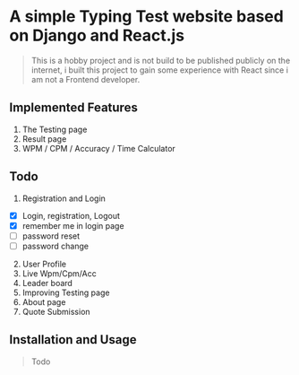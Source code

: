 # A simple Typing Test website based on Django and React.js

> This is a hobby project and is not build to be published publicly on the internet, i built this project to gain some experience with React since i am not a Frontend developer.

## Implemented Features

1. The Testing page
2. Result page
3. WPM / CPM / Accuracy / Time Calculator

## Todo

1. Registration and Login

- [x] Login, registration, Logout
- [x] remember me in login page
- [ ] password reset
- [ ] password change

2. User Profile
3. Live Wpm/Cpm/Acc
4. Leader board
5. Improving Testing page
6. About page
7. Quote Submission

## Installation and Usage

> Todo
